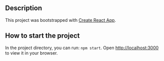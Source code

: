 ## Description

This project was bootstrapped with [Create React App](https://github.com/facebook/create-react-app).

## How to start the project

In the project directory, you can run: `npm start`. Open [http://localhost:3000](http://localhost:3000) to view it in your browser.
